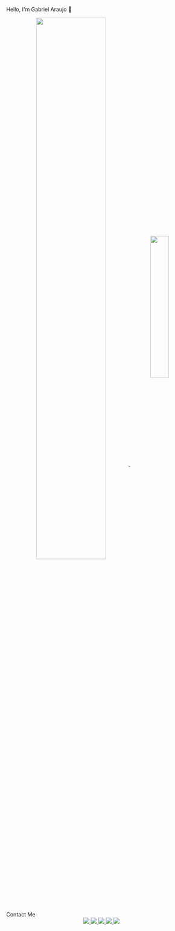 Hello, I'm Gabriel Araujo 👋
<div align="center">
  <a href="https://github.com/ojuaragabriel"> 
    <img align="center" width="60.6%" src="https://github-readme-stats.vercel.app/api?username=ojuaragabriel&show_icons=true&theme=dark#gh-dark-mode-only" />
    <img align="center" width="31%" src="https://github-readme-stats.vercel.app/api/top-langs/?username=ojuaragabriel&theme=dark#gh-dark-mode-only&hide_progress=true" />
  </a>
</div>
Contact Me
<div align="center"> 
  <a href="https://instagram.com/ojuaragabriel" target="_blank">
    <img src="https://img.shields.io/badge/-Instagram-%23E4405F?style=for-the-badge&logo=instagram&logoColor=white" target="_blank">
  </a>
  <a href="https://www.twitch.tv/ojuaragabriel" target="_blank">
    <img src="https://img.shields.io/badge/Twitch-9146FF?style=for-the-badge&logo=twitch&logoColor=white" target="_blank">
  </a>
  <a href="https://discord.gg/Ojuaragabriel#7278" target="_blank">
    <img src="https://img.shields.io/badge/Discord-7289DA?style=for-the-badge&logo=discord&logoColor=white" target="_blank">
  </a> 
  <a href="mailto:gabrielcac7@gmail.com">
    <img src="https://img.shields.io/badge/-Gmail-%23D14836?style=for-the-badge&logo=gmail&logoColor=white" target="_blank">
  </a>
  <a href="https://www.linkedin.com/in/gabriel-cerqueira-araujo-de-carvalho-042b3b138/" target="_blank">
    <img src="https://img.shields.io/badge/-LinkedIn-%230077B5?style=for-the-badge&logo=linkedin&logoColor=white" target="_blank">
  </a>
</div>
<!--
<div align="center">
  ![Snake animation](https://github.com/ojuaragabriel/ojuaragabriel/blob/output/github-contribution-grid-snake.svg)
</div>
-->
 
